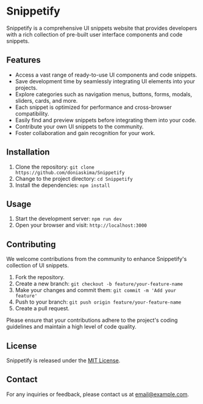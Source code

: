 # Snippetify

Snippetify is a comprehensive UI snippets website that provides developers with a rich collection of pre-built user interface components and code snippets.

## Features

- Access a vast range of ready-to-use UI components and code snippets.
- Save development time by seamlessly integrating UI elements into your projects.
- Explore categories such as navigation menus, buttons, forms, modals, sliders, cards, and more.
- Each snippet is optimized for performance and cross-browser compatibility.
- Easily find and preview snippets before integrating them into your code.
- Contribute your own UI snippets to the community.
- Foster collaboration and gain recognition for your work.

## Installation

1. Clone the repository: `git clone https://github.com/doniaskima/Snippetify`
2. Change to the project directory: `cd Snippetify`
3. Install the dependencies: `npm install`

## Usage

1. Start the development server: `npm run dev`
2. Open your browser and visit: `http://localhost:3000`

## Contributing

We welcome contributions from the community to enhance Snippetify's collection of UI snippets.

1. Fork the repository.
2. Create a new branch: `git checkout -b feature/your-feature-name`
3. Make your changes and commit them: `git commit -m 'Add your feature'`
4. Push to your branch: `git push origin feature/your-feature-name`
5. Create a pull request.

Please ensure that your contributions adhere to the project's coding guidelines and maintain a high level of code quality.

## License

Snippetify is released under the [MIT License](https://opensource.org/licenses/MIT).

## Contact

For any inquiries or feedback, please contact us at [email@example.com](doniaskima344@mail.com).

